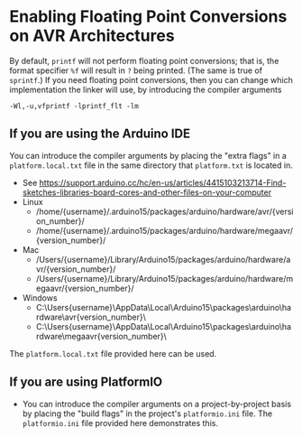 # Enabling Floating Point Conversions on AVR Architectures

By default, `printf` will not perform floating point conversions;
that is, the format specifier `%f` will result in `?` being printed.
(The same is true of `sprintf`.)
If you need floating point conversions, then you can change which implementation the linker will use, by introducing the compiler arguments
```
-Wl,-u,vfprintf -lprintf_flt -lm
```

## If you are using the Arduino IDE

You can introduce the compiler arguments by placing the "extra flags" in a `platform.local.txt` file in the same directory that `platform.txt` is located in.
- See https://support.arduino.cc/hc/en-us/articles/4415103213714-Find-sketches-libraries-board-cores-and-other-files-on-your-computer
- Linux
  - /home/{username}/.arduino15/packages/arduino/hardware/avr/{version_number}/
  - /home/{username}/.arduino15/packages/arduino/hardware/megaavr/{version_number}/
- Mac
  - /Users/{username}/Library/Arduino15/packages/arduino/hardware/avr/{version_number}/
  - /Users/{username}/Library/Arduino15/packages/arduino/hardware/megaavr/{version_number}/
- Windows
  - C:\Users\{username}\AppData\Local\Arduino15\packages\arduino\hardware\avr\{version_number}\
  - C:\Users\{username}\AppData\Local\Arduino15\packages\arduino\hardware\megaavr\{version_number}\

The `platform.local.txt` file provided here can be used.

## If you are using PlatformIO

- You can introduce the compiler arguments on a project-by-project basis by placing the "build flags" in the project's `platformio.ini` file. The `platformio.ini` file provided here demonstrates this.

